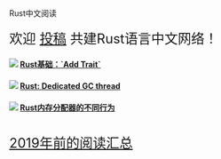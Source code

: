 <div id="lanmu">
    <div id="word">Rust中文阅读</div>
</div>
<br>
<div id="join" style="font-size: 1.5rem;">欢迎 <a href="https://github.com/rustlang-cn/rustlang-cn" target="_black">投稿</a> 共建Rust语言中文网络！</div>

<h4><img src="/imgs/rust.png"/>
<a href="/read/03/rust-bacise-add-trait.html">Rust基础：`Add Trait`</a></h4>

<h4><img src="/imgs/rust.png"/>
<a href="/read/01/rust-dedicated-gc-thread.html">Rust: Dedicated GC thread</a></h4>

<h4><img src="/imgs/rust.png"/>
<a href="/read/01/rust-memory-allocator.html">Rust内存分配器的不同行为</a></h4>

<br>
<div id="join" style="font-size: 1.5rem;"><a href="https://github.com/rustlang-cn/resourses/tree/master/blogs" target="_black">2019年前的阅读汇总</a></div>
